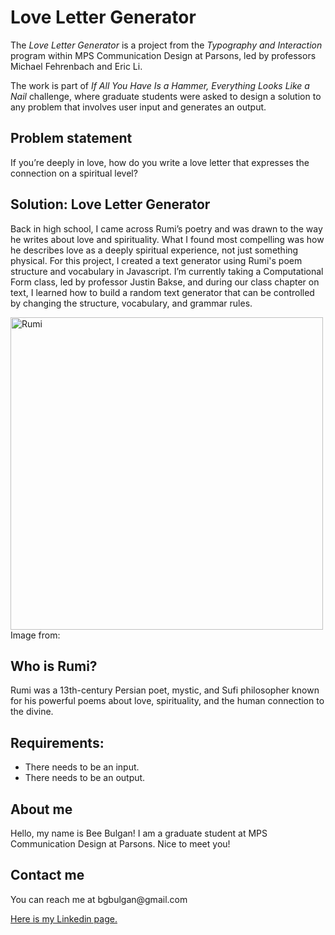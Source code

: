 <h1>Love Letter Generator</h1>
<p>
The <i>Love Letter Generator</i> is a project from the <i>Typography and Interaction</i> program within MPS Communication Design at Parsons, led by professors Michael Fehrenbach and Eric Li.</p>
<p>The work is part of <i>If All You Have Is a Hammer, Everything Looks Like a Nail</i> challenge, where graduate students were asked to design a solution to any problem that involves user input and generates an output.</p>
<h2>Problem statement</h2>
<p>If you’re deeply in love, how do you write a love letter that expresses the connection on a spiritual level?</p>
<h2>Solution: Love Letter Generator</h2>
<p>Back in high school, I came across Rumi’s poetry and was drawn to the way he writes about love and spirituality. What I found most compelling was how he describes love as a deeply spiritual experience, not just something physical. For this project, I created a text generator using Rumi's poem structure and vocabulary in Javascript. I’m currently taking a Computational Form class, led by professor Justin Bakse, and during our class chapter on text, I learned how to build a random text generator that can be controlled by changing the structure, vocabulary, and grammar rules.</p>
<img width="500" alt="Rumi" src="https://github.com/user-attachments/assets/5fb23ec2-2b90-438e-a044-0dc62f222878" />
<label>Image from:</label>

<h2>Who is Rumi?</h2>
<p>Rumi was a 13th-century Persian poet, mystic, and Sufi philosopher known for his powerful poems about love, spirituality, and the human connection to the divine.</p>

<h2>Requirements:</h2>
<ul>
  <li>There needs to be an input.</li>
  <li>There needs to be an output.</li>
</ul>
<h2>About me</h2>
<p>Hello, my name is Bee Bulgan! I am a graduate student at MPS Communication Design at Parsons. Nice to meet you!</p>
<h2>Contact me</h2>
<p>You can reach me at bgbulgan@gmail.com</p>

<a href="https://www.linkedin.com/in/beeb/">Here is my Linkedin page.</a>
